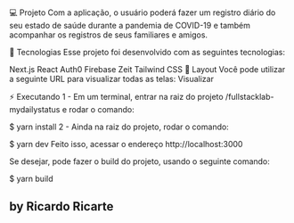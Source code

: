 💻 Projeto
Com a aplicação, o usuário poderá fazer um registro diário do seu estado de saúde durante a pandemia de COVID-19 e também acompanhar os registros de seus familiares e amigos.

🚀 Tecnologias
Esse projeto foi desenvolvido com as seguintes tecnologias:

Next.js
React
Auth0
Firebase
Zeit
Tailwind CSS
🎨 Layout
Você pode utilizar a seguinte URL para visualizar todas as telas: Visualizar

⚡ Executando
1 - Em um terminal, entrar na raiz do projeto /fullstacklab-mydailystatus e rodar o comando:

$ yarn install
2 - Ainda na raiz do projeto, rodar o comando:

$ yarn dev
Feito isso, acessar o endereço http://localhost:3000

Se desejar, pode fazer o build do projeto, usando o seguinte comando:

$ yarn build

## by Ricardo Ricarte
